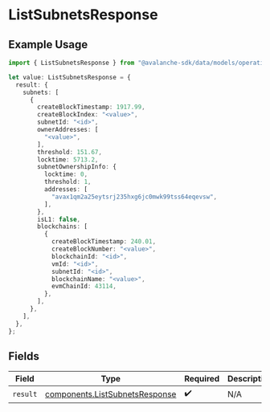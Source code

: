 # ListSubnetsResponse

## Example Usage

```typescript
import { ListSubnetsResponse } from "@avalanche-sdk/data/models/operations";

let value: ListSubnetsResponse = {
  result: {
    subnets: [
      {
        createBlockTimestamp: 1917.99,
        createBlockIndex: "<value>",
        subnetId: "<id>",
        ownerAddresses: [
          "<value>",
        ],
        threshold: 151.67,
        locktime: 5713.2,
        subnetOwnershipInfo: {
          locktime: 0,
          threshold: 1,
          addresses: [
            "avax1qm2a25eytsrj235hxg6jc0mwk99tss64eqevsw",
          ],
        },
        isL1: false,
        blockchains: [
          {
            createBlockTimestamp: 240.01,
            createBlockNumber: "<value>",
            blockchainId: "<id>",
            vmId: "<id>",
            subnetId: "<id>",
            blockchainName: "<value>",
            evmChainId: 43114,
          },
        ],
      },
    ],
  },
};
```

## Fields

| Field                                                                            | Type                                                                             | Required                                                                         | Description                                                                      |
| -------------------------------------------------------------------------------- | -------------------------------------------------------------------------------- | -------------------------------------------------------------------------------- | -------------------------------------------------------------------------------- |
| `result`                                                                         | [components.ListSubnetsResponse](../../models/components/listsubnetsresponse.md) | :heavy_check_mark:                                                               | N/A                                                                              |